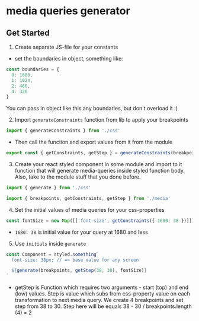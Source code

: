 # media queries generator

## Get Started

1. Create separate JS-file for your constants

- set the boundaries in object, something like:

```javascript
const boundaries = {
  0: 1680,
  1: 1024,
  2: 460,
  4: 320
}
```

You can pass in object like this any boundaries, but don't overload it :)

2. Import `generateConstraints` function from lib to apply your breakpoints

```javascript
import { generateConstraints } from './css'
```

- Then call the function and export values from it from the module

```javascript
export const { getConstraints, getStep } = generateConstraints(breakpoints)
```

3. Create your react styled component in some module and import to it function that will generate media-queries inside styled function body. Also, take to the module stuff that you done before.

```javascript
import { generate } from './css'

import { breakpoints, getConstraints, getStep } from './media'
```

4. Set the initial values of media queries for your css-properties

```javascript
const fontSize = new Map([['font-size', getConstraints({ 1680: 38 })]])
```

- `1680: 38` is initial value for your query at 1680 and less

5. Use `initials` inside `generate`

```javascript
const Component = styled.something`
  font-size: 38px; // => base value for any screen

  ${generate(breakpoints, getStep(38, 30), fontSize)}
`
```

- getStep is Function which requires two arguments - start (top) and end (low) values. Step is value which subs from css-property value on each transformation to next media query. We create 4 breakpoints and set step from 38 to 30. Step here will be equals 38 - 30 / breakpoints.length (4) = 2

